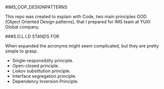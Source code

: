 #IMS_OOP_DESIGNPATTERNS

This repo was created to explain with Code, two main principles OOD (Object Oriented Design patterns), that I prepared for IMS team at YUXI Global company.

###S.O.L.I.D STANDS FOR

When expanded the acronyms might seem complicated, but they are pretty simple to grasp.

* Single-responsiblity principle.
* Open-closed principle.
* Liskov substitution principle.
* Interface segregation principle.
* Dependency Inversion Principle.
